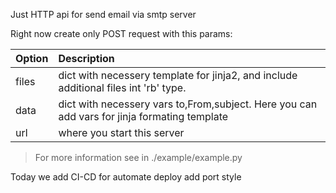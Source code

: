Just HTTP api for send email via smtp server

Right now create only POST request with this params:

| Option | Description                                                                                  |
| ------ | :------------------------------------------------------------------------------------------- |
| files  | dict with necessery template for jinja2, and include additional files int 'rb' type.         |
| data   | dict with necessery vars to,From,subject. Here you can add vars for jinja formating template |
| url    | where you start this server                                                                  |
> For more information see in ./example/example.py


Today we add CI-CD for automate deploy add port style